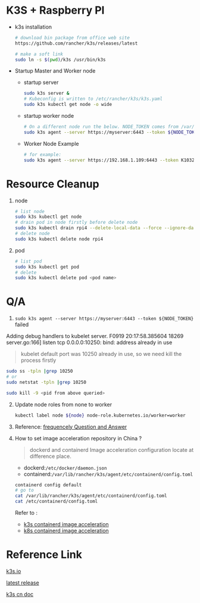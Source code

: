 # K3S + Raspberry PI

- k3s installation

  ```bash
  # download bin package from office web site
  https://github.com/rancher/k3s/releases/latest
  
  # make a soft link 
  sudo ln -s $(pwd)/k3s /usr/bin/k3s
  ```



- Startup Master and Worker node

  - startup  server

    ```bash
    sudo k3s server &
    # Kubeconfig is written to /etc/rancher/k3s/k3s.yaml
    sudo k3s kubectl get node -o wide
    ```

  - startup worker node

    ```bash
    # On a different node run the below. NODE_TOKEN comes from /var/lib/rancher/k3s/server/node-token on your server
    sudo k3s agent --server https://myserver:6443 --token ${NODE_TOKEN}
    ```

  - Worker Node Example

    ```bash
    # for example:
    sudo k3s agent --server https://192.168.1.109:6443 --token K10327841cdae84f056bd3430a4a8ed7745bbee3a827c1247cccf5cf0a87adf04d2::server:0e1c9f296df9d3dae2fa4d24d6276832  --node-name rpi4
    ```

  

# Resource Cleanup

1. node 

   ```bash
   # list node
   sudo k3s kubectl get node
   # drain pod in node firstly before delete node
   sudo k3s kubectl drain rpi4 --delete-local-data --force --ignore-daemonsets
   # delete node
   sudo k3s kubectl delete node rpi4
   ```

2. pod

   ```bash
   # list pod
   sudo k3s kubectl get pod
   # delete
   sudo k3s kubectl delete pod <pod name>
   ```

   

# Q/A

1. `sudo k3s agent --server https://myserver:6443 --token ${NODE_TOKEN}` failed

Adding debug handlers to kubelet server.
   F0919 20:17:58.385604   18269 server.go:166] listen tcp 0.0.0.0:10250: bind: address already in use

   > kubelet default port was 10250 already in use, so we need kill the process firstly 

   ```bash
   sudo ss -tpln |grep 10250
   # or 
   sudo netstat -tpln |grep 10250
   
   sudo kill -9 <pid from above queried>
   ```

2. Update node roles  from none to worker

   ```bash
   kubectl label node ${node} node-role.kubernetes.io/worker=worker
   ```

   

3. Reference: [frequencely Question and Answer](<https://docs.rancher.cn/docs/k3s/faq/_index>)

4. How to set image acceleration repository in China ?
    > dockerd and containerd Image acceleration configuration locate at difference place.
    - dockerd:`/etc/docker/daemon.json`
    - containerd:`/var/lib/rancher/k3s/agent/etc/containerd/config.toml`
    ```bash
    containerd config default
    # go to 
    cat /var/lib/rancher/k3s/agent/etc/containerd/config.toml
    cat /etc/containerd/config.toml
    ```

    Refer to : 
    - [k3s containerd image acceleration](https://blog.csdn.net/PlatoWG/article/details/107811162)
    - [k8s containerd image acceleration](https://github.com/containerd/cri/blob/master/docs/registry.md#configure-registry-endpoint)

# Reference Link

[k3s.io](k3s.io)

[latest release](https://github.com/rancher/k3s/releases/latest)

[k3s cn doc](https://docs.rancher.cn/k3s/)



